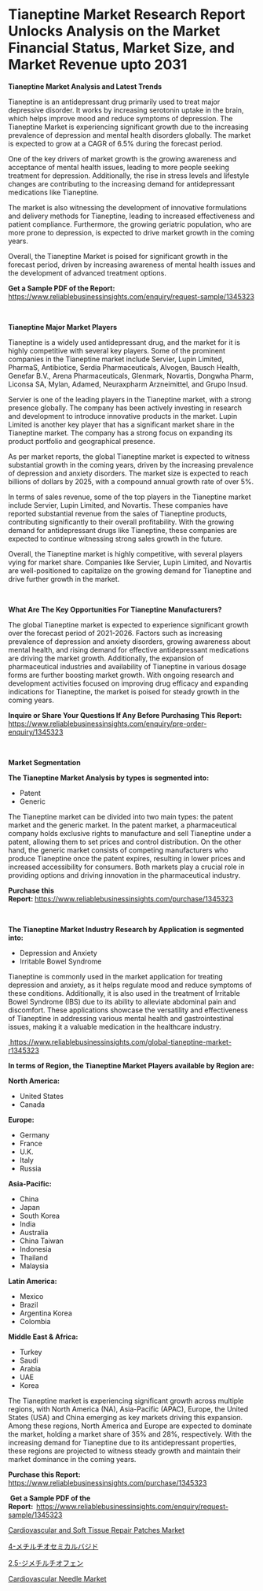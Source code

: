 <p><h1>Tianeptine Market Research Report Unlocks Analysis on the Market Financial Status, Market Size, and Market Revenue upto 2031</h1></p><p><strong>Tianeptine Market Analysis and Latest Trends</strong></p>
<p><p>Tianeptine is an antidepressant drug primarily used to treat major depressive disorder. It works by increasing serotonin uptake in the brain, which helps improve mood and reduce symptoms of depression. The Tianeptine Market is experiencing significant growth due to the increasing prevalence of depression and mental health disorders globally. The market is expected to grow at a CAGR of 6.5% during the forecast period.</p><p>One of the key drivers of market growth is the growing awareness and acceptance of mental health issues, leading to more people seeking treatment for depression. Additionally, the rise in stress levels and lifestyle changes are contributing to the increasing demand for antidepressant medications like Tianeptine.</p><p>The market is also witnessing the development of innovative formulations and delivery methods for Tianeptine, leading to increased effectiveness and patient compliance. Furthermore, the growing geriatric population, who are more prone to depression, is expected to drive market growth in the coming years.</p><p>Overall, the Tianeptine Market is poised for significant growth in the forecast period, driven by increasing awareness of mental health issues and the development of advanced treatment options.</p></p>
<p><strong>Get a Sample PDF of the Report:&nbsp;</strong> <a href="https://www.reliablebusinessinsights.com/enquiry/request-sample/1345323">https://www.reliablebusinessinsights.com/enquiry/request-sample/1345323</a></p>
<p>&nbsp;</p>
<p><strong>Tianeptine Major Market Players</strong></p>
<p><p>Tianeptine is a widely used antidepressant drug, and the market for it is highly competitive with several key players. Some of the prominent companies in the Tianeptine market include Servier, Lupin Limited, PharmaS, Antibiotice, Serdia Pharmaceuticals, Alvogen, Bausch Health, Genefar B.V., Arena Pharmaceuticals, Glenmark, Novartis, Dongwha Pharm, Liconsa SA, Mylan, Adamed, Neuraxpharm Arzneimittel, and Grupo Insud.</p><p>Servier is one of the leading players in the Tianeptine market, with a strong presence globally. The company has been actively investing in research and development to introduce innovative products in the market. Lupin Limited is another key player that has a significant market share in the Tianeptine market. The company has a strong focus on expanding its product portfolio and geographical presence.</p><p>As per market reports, the global Tianeptine market is expected to witness substantial growth in the coming years, driven by the increasing prevalence of depression and anxiety disorders. The market size is expected to reach billions of dollars by 2025, with a compound annual growth rate of over 5%.</p><p>In terms of sales revenue, some of the top players in the Tianeptine market include Servier, Lupin Limited, and Novartis. These companies have reported substantial revenue from the sales of Tianeptine products, contributing significantly to their overall profitability. With the growing demand for antidepressant drugs like Tianeptine, these companies are expected to continue witnessing strong sales growth in the future.</p><p>Overall, the Tianeptine market is highly competitive, with several players vying for market share. Companies like Servier, Lupin Limited, and Novartis are well-positioned to capitalize on the growing demand for Tianeptine and drive further growth in the market.</p></p>
<p>&nbsp;</p>
<p><strong>What Are The Key Opportunities For Tianeptine Manufacturers?</strong></p>
<p><p>The global Tianeptine market is expected to experience significant growth over the forecast period of 2021-2026. Factors such as increasing prevalence of depression and anxiety disorders, growing awareness about mental health, and rising demand for effective antidepressant medications are driving the market growth. Additionally, the expansion of pharmaceutical industries and availability of Tianeptine in various dosage forms are further boosting market growth. With ongoing research and development activities focused on improving drug efficacy and expanding indications for Tianeptine, the market is poised for steady growth in the coming years.</p></p>
<p><strong>Inquire or Share Your Questions If Any Before Purchasing This Report:</strong> <a href="https://www.reliablebusinessinsights.com/enquiry/pre-order-enquiry/1345323">https://www.reliablebusinessinsights.com/enquiry/pre-order-enquiry/1345323</a></p>
<p>&nbsp;</p>
<p><strong>Market Segmentation</strong></p>
<p><strong>The Tianeptine Market Analysis by types is segmented into:</strong></p>
<p><ul><li>Patent</li><li>Generic</li></ul></p>
<p><p>The Tianeptine market can be divided into two main types: the patent market and the generic market. In the patent market, a pharmaceutical company holds exclusive rights to manufacture and sell Tianeptine under a patent, allowing them to set prices and control distribution. On the other hand, the generic market consists of competing manufacturers who produce Tianeptine once the patent expires, resulting in lower prices and increased accessibility for consumers. Both markets play a crucial role in providing options and driving innovation in the pharmaceutical industry.</p></p>
<p><strong>Purchase this Report:&nbsp;</strong><a href="https://www.reliablebusinessinsights.com/purchase/1345323">https://www.reliablebusinessinsights.com/purchase/1345323</a></p>
<p>&nbsp;</p>
<p><strong>The Tianeptine Market Industry Research by Application is segmented into:</strong></p>
<p><ul><li>Depression and Anxiety</li><li>Irritable Bowel Syndrome</li></ul></p>
<p><p>Tianeptine is commonly used in the market application for treating depression and anxiety, as it helps regulate mood and reduce symptoms of these conditions. Additionally, it is also used in the treatment of Irritable Bowel Syndrome (IBS) due to its ability to alleviate abdominal pain and discomfort. These applications showcase the versatility and effectiveness of Tianeptine in addressing various mental health and gastrointestinal issues, making it a valuable medication in the healthcare industry.</p></p>
<p><a href="https://www.reliablebusinessinsights.com/global-tianeptine-market-r1345323">&nbsp;https://www.reliablebusinessinsights.com/global-tianeptine-market-r1345323</a></p>
<p><strong>In terms of Region, the Tianeptine Market Players available by Region are:</strong></p>
<p>
    <p> <strong> North America: </strong>
        <ul>
            <li>United States</li>
            <li>Canada</li>
        </ul>
        </p> 
    <p> <strong> Europe: </strong>
        <ul>
            <li>Germany</li>
            <li>France</li>
            <li>U.K.</li>
            <li>Italy</li>
            <li>Russia</li>
        </ul>
        </p> 
    <p> <strong> Asia-Pacific: </strong>
        <ul>
            <li>China</li>
            <li>Japan</li>
            <li>South Korea</li>
            <li>India</li>
            <li>Australia</li>
            <li>China Taiwan</li>
            <li>Indonesia</li>
            <li>Thailand</li>
            <li>Malaysia</li>
        </ul>
        </p> 
    <p> <strong> Latin America: </strong>
        <ul>
            <li>Mexico</li>
            <li>Brazil</li>
            <li>Argentina Korea</li>
            <li>Colombia</li>
        </ul>
        </p> 
    <p> <strong> Middle East & Africa: </strong>
        <ul>
            <li>Turkey</li>
            <li>Saudi</li>
            <li>Arabia</li>
            <li>UAE</li>
            <li>Korea</li>
        </ul>
    </p>
    </p>
<p><p>The Tianeptine market is experiencing significant growth across multiple regions, with North America (NA), Asia-Pacific (APAC), Europe, the United States (USA) and China emerging as key markets driving this expansion. Among these regions, North America and Europe are expected to dominate the market, holding a market share of 35% and 28%, respectively. With the increasing demand for Tianeptine due to its antidepressant properties, these regions are projected to witness steady growth and maintain their market dominance in the coming years.</p></p>
<p><strong>Purchase this Report: </strong><a href="https://www.reliablebusinessinsights.com/purchase/1345323">https://www.reliablebusinessinsights.com/purchase/1345323</a></p>
<p>&nbsp;<strong>Get a Sample PDF of the Report:&nbsp;&nbsp;</strong><a href="https://www.reliablebusinessinsights.com/enquiry/request-sample/1345323">https://www.reliablebusinessinsights.com/enquiry/request-sample/1345323</a></p>
<p><strong></strong></p>
<p><p><a href="https://github.com/marthawweekle/Market-Research-Report-List-2/blob/main/cardiovascular-and-soft-tissue-repair-patches-market.md">Cardiovascular and Soft Tissue Repair Patches Market</a></p><p><a href="https://github.com/ddwcuskozol07187/Market-Research-Report-List-3/blob/main/4054048177884.md">4-メチルチオセミカルバジド</a></p><p><a href="https://github.com/xtkhtofdt934839/Market-Research-Report-List-3/blob/main/3077332177883.md">2,5-ジメチルチオフェン</a></p><p><a href="https://github.com/HenrietteMills1/Market-Research-Report-List-1/blob/main/cardiovascular-needle-market.md">Cardiovascular Needle Market</a></p></p>